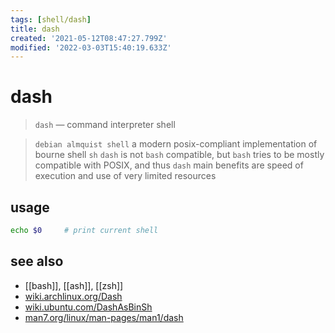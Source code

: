 ```yaml
---
tags: [shell/dash]
title: dash
created: '2021-05-12T08:47:27.799Z'
modified: '2022-03-03T15:40:19.633Z'
---
```


# dash

> `dash` — command interpreter shell


> `debian almquist shell` a modern posix-compliant implementation of bourne shell `sh`
> `dash` is not `bash` compatible, but `bash` tries to be mostly compatible with POSIX, and thus `dash`
> main benefits are speed of execution and use of very limited resources

## usage
```sh
echo $0     # print current shell
```

## see also
- [[bash]], [[ash]], [[zsh]]
- [wiki.archlinux.org/Dash](https://wiki.archlinux.org/title/Dash)
- [wiki.ubuntu.com/DashAsBinSh](https://wiki.ubuntu.com/DashAsBinSh)
- [man7.org/linux/man-pages/man1/dash](https://man7.org/linux/man-pages/man1/dash.1.html)

